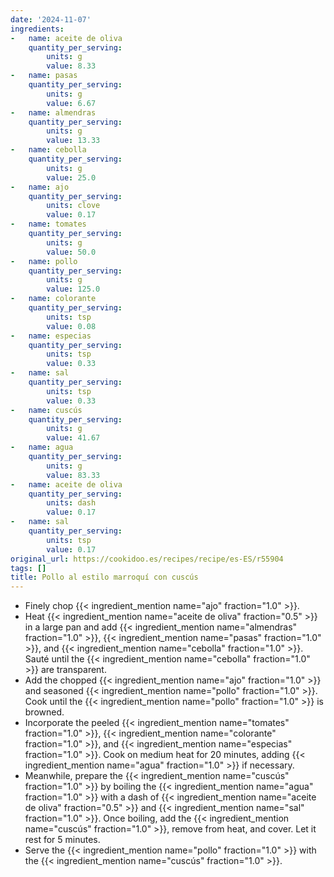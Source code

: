 ```yaml
---
date: '2024-11-07'
ingredients:
-   name: aceite de oliva
    quantity_per_serving:
        units: g
        value: 8.33
-   name: pasas
    quantity_per_serving:
        units: g
        value: 6.67
-   name: almendras
    quantity_per_serving:
        units: g
        value: 13.33
-   name: cebolla
    quantity_per_serving:
        units: g
        value: 25.0
-   name: ajo
    quantity_per_serving:
        units: clove
        value: 0.17
-   name: tomates
    quantity_per_serving:
        units: g
        value: 50.0
-   name: pollo
    quantity_per_serving:
        units: g
        value: 125.0
-   name: colorante
    quantity_per_serving:
        units: tsp
        value: 0.08
-   name: especias
    quantity_per_serving:
        units: tsp
        value: 0.33
-   name: sal
    quantity_per_serving:
        units: tsp
        value: 0.33
-   name: cuscús
    quantity_per_serving:
        units: g
        value: 41.67
-   name: agua
    quantity_per_serving:
        units: g
        value: 83.33
-   name: aceite de oliva
    quantity_per_serving:
        units: dash
        value: 0.17
-   name: sal
    quantity_per_serving:
        units: tsp
        value: 0.17
original_url: https://cookidoo.es/recipes/recipe/es-ES/r55904
tags: []
title: Pollo al estilo marroquí con cuscús
---
```


- Finely chop {{< ingredient_mention name="ajo" fraction="1.0" >}}.
- Heat {{< ingredient_mention name="aceite de oliva" fraction="0.5" >}} in a large pan and add {{< ingredient_mention name="almendras" fraction="1.0" >}}, {{< ingredient_mention name="pasas" fraction="1.0" >}}, and {{< ingredient_mention name="cebolla" fraction="1.0" >}}. Sauté until the {{< ingredient_mention name="cebolla" fraction="1.0" >}} are transparent.
- Add the chopped {{< ingredient_mention name="ajo" fraction="1.0" >}} and seasoned {{< ingredient_mention name="pollo" fraction="1.0" >}}. Cook until the {{< ingredient_mention name="pollo" fraction="1.0" >}} is browned.
- Incorporate the peeled {{< ingredient_mention name="tomates" fraction="1.0" >}}, {{< ingredient_mention name="colorante" fraction="1.0" >}}, and {{< ingredient_mention name="especias" fraction="1.0" >}}. Cook on medium heat for 20 minutes, adding {{< ingredient_mention name="agua" fraction="1.0" >}} if necessary.
- Meanwhile, prepare the {{< ingredient_mention name="cuscús" fraction="1.0" >}} by boiling the {{< ingredient_mention name="agua" fraction="1.0" >}} with a dash of {{< ingredient_mention name="aceite de oliva" fraction="0.5" >}} and {{< ingredient_mention name="sal" fraction="1.0" >}}. Once boiling, add the {{< ingredient_mention name="cuscús" fraction="1.0" >}}, remove from heat, and cover. Let it rest for 5 minutes.
- Serve the {{< ingredient_mention name="pollo" fraction="1.0" >}} with the {{< ingredient_mention name="cuscús" fraction="1.0" >}}.